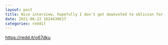 ```yaml
--- 
layout: post 
title: Nice interview, hopefully I don't get downvoted to oblivion for posting XRP here lol 
date: 2021-06-22 1624430617 
categories: reddit 
--- 
```

https://redd.it/o67dku